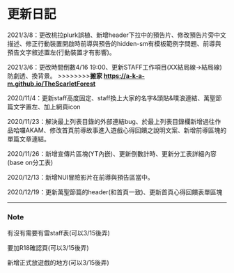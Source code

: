 # 更新日記

2021/3/8：更改桃拉plurk誤植、新增header下拉中的預告片、修改預告片旁中文描述、修正行動裝置開啟時前導與預告的hidden-sm有模板範例字問題、前導與預告文字敘述置左(行動裝置才有影響)。

2021/3/6：更改時間倒數4/16 19:00、更新STAFF工作項目(XX結局線->結局線)防劇透、換背景。 >>>>>>>>**搬家 https://a-k-a-m.github.io/TheScarletForest**

2020/11/4：更新staff高度固定、staff換上大家的名字&頭貼&噗浪連結、萬聖節篇文字置左、加上網頁icon

2020/11/23：解決最上列表目錄的外部連結bug、於最上列表目錄欄新增過往作品哈囉AKAM、修改首頁前導故事進入遊戲心得回饋之說明文案、新增前導區塊的單篇文章連結。

2020/11/26：新增宣傳片區塊(YT內嵌)、更新倒數計時、更新分工表詳細內容(base on分工表)

2020/12/13：新增NUI冒險影片在前導與預告區當中。

2020/12/19：更新萬聖節篇的header(和首頁一致)、更新首頁心得回饋表單區塊


---

### Note

有沒有需要有雷staff表(可以3/15後弄)

要加R18確認頁(可以3/15後弄)

新增正式放遊戲的地方(可以3/15後弄)

